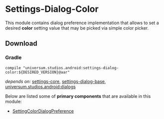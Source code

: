 Settings-Dialog-Color
===============

This module contains dialog preference implementation that allows to set a desired **color** setting
value that may be picked via simple color picker.

## Download ##

### Gradle ###

    compile "universum.studios.android:settings-dialog-color:${DESIRED_VERSION}@aar"

_depends on:_
[settings-core](https://github.com/universum-studios/android_settings/tree/master/library-core),
[settings-dialog-base](https://github.com/universum-studios/android_settings/tree/master/library-dialog-base),
[universum.studios.android:dialogs](https://github.com/universum-studios/android_dialogs)

Below are listed some of **primary components** that are available in this module:

- [SettingColorDialogPreference](https://github.com/universum-studios/android_settings/blob/master/library-dialog-color/src/main/java/universum/studios/android/setting/SettingColorDialogPreference.java)
